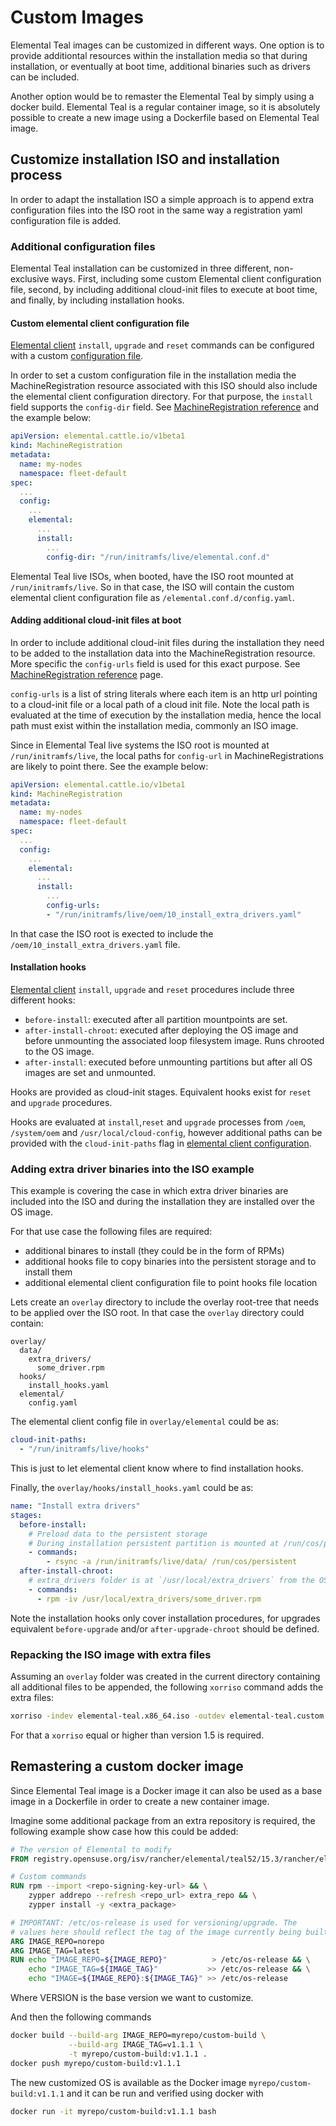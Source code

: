# Custom Images

Elemental Teal images can be customized in different ways.
One option is to provide
additiontal resources within the installation media so that during installation, or
eventually at boot time, additional binaries such as drivers can be included.

Another option would be to remaster the Elemental Teal by simply using a docker build.
Elemental Teal is a regular container image, so it is absolutely possible to create
a new image using a Dockerfile based on Elemental Teal image.

## Customize installation ISO and installation process

In order to adapt the installation ISO a simple approach is to append extra configuration
files into the ISO root in the same way a registration yaml configuration file
is added.

### Additional configuration files

Elemental Teal installation can be customized in three different, non-exclusive ways. First, including
some custom Elemental client configuration file, second, by including additional cloud-init files to execute at
boot time, and finally, by including installation hooks.

#### Custom elemental client configuration file

[Elemental client](https://github.com/rancher/elemental-cli) `install`, `upgrade` and `reset` commands can be configured with a
custom [configuration file](https://rancher.github.io/elemental-toolkit/docs/customizing/general_configuration/).

In order to set a custom configuration file in the installation
media the MachineRegistration resource associated with this ISO should also include
the elemental client configuration directory. For that purpose, the `install` field
supports the `config-dir` field. See [MachineRegistration reference](../machineregistration-reference#configelementalinstall) and the example
below:

```yaml
apiVersion: elemental.cattle.io/v1beta1
kind: MachineRegistration
metadata:
  name: my-nodes
  namespace: fleet-default
spec:
  ...
  config:
    ...
    elemental:
      ...
      install:
        ...
        config-dir: "/run/initramfs/live/elemental.conf.d"
```

Elemental Teal live ISOs, when booted, have the ISO root mounted at `/run/initramfs/live`.
So in that case, the ISO will contain the custom elemental client configuration file
as `/elemental.conf.d/config.yaml`.

#### Adding additional cloud-init files at boot

In order to include additional cloud-init files during the installation they need
to be added to the installation data into the MachineRegistration resource. More specific
the `config-urls` field is used for this exact purpose. See [MachineRegistration reference](../machineregistration-reference) page.

`config-urls` is a list of string literals where each item is an http url pointing to a
cloud-init file or a local path of a cloud init file. Note the local path is evaluated at the
time of execution by the installation media, hence the local path must exist within
the installation media, commonly an ISO image.

Since in Elemental Teal live systems the ISO root is mounted at `/run/initramfs/live`,
the local paths for `config-url` in MachineRegistrations are likely to point there.
See the example below:

```yaml
apiVersion: elemental.cattle.io/v1beta1
kind: MachineRegistration
metadata:
  name: my-nodes
  namespace: fleet-default
spec:
  ...
  config:
    ...
    elemental:
      ...
      install:
        ...
        config-urls:
        - "/run/initramfs/live/oem/10_install_extra_drivers.yaml"
```

In that case the ISO root is exected to include the `/oem/10_install_extra_drivers.yaml` file.

#### Installation hooks

[Elemental client](https://github.com/rancher/elemental-cli) `install`, `upgrade` and `reset` procedures include three different hooks:

* `before-install`: executed after all partition mountpoints are set.
* `after-install-chroot`: executed after deploying the OS image and before unmounting the associated loop filesystem image. Runs chrooted to the OS image.
* `after-install`: executed before unmounting partitions but after all OS images are set and unmounted.

Hooks are provided as cloud-init stages. Equivalent hooks exist for `reset` and `upgrade` procedures.

Hooks are evaluated at `install`,`reset` and `upgrade` processes from `/oem`, `/system/oem` and `/usr/local/cloud-config`, however
additional paths can be provided with the `cloud-init-paths` flag in [elemental client configuration](https://rancher.github.io/elemental-toolkit/docs/customizing/general_configuration/).

### Adding extra driver binaries into the ISO example

This example is covering the case in which extra driver binaries are included into the ISO
and during the installation they are installed over the OS image.

For that use case the following files are required:

* additional binares to install (they could be in the form of RPMs)
* additional hooks file to copy binaries into the persistent storage and to install them
* additional elemental client configuration file to point hooks file location

Lets create an `overlay` directory to include the overlay root-tree that needs to be
applied over the ISO root. In that case the `overlay` directory could contain:

```
overlay/
  data/
    extra_drivers/
      some_driver.rpm
  hooks/
    install_hooks.yaml
  elemental/
    config.yaml
```

The elemental client config file in `overlay/elemental` could be as:

```yaml
cloud-init-paths:
  - "/run/initramfs/live/hooks"
```

This is just to let elemental client know where to find installation hooks.


Finally, the `overlay/hooks/install_hooks.yaml` could be as:

```yaml
name: "Install extra drivers"
stages:
  before-install:
    # Preload data to the persistent storage
    # During installation persistent partition is mounted at /run/cos/persistent
    - commands:
        - rsync -a /run/initramfs/live/data/ /run/cos/persistent
  after-install-chroot:
    # extra_drivers folder is at `/usr/local/extra_drivers` from the OS image chroot
    - commands:
      - rpm -iv /usr/local/extra_drivers/some_driver.rpm
```

Note the installation hooks only cover installation procedures, for upgrades equivalent
`before-upgrade` and/or `after-upgrade-chroot` should be defined.

### Repacking the ISO image with extra files

Assuming an `overlay` folder was created in the current directory containing all
additional files to be appended, the following `xorriso` command adds the extra files:

```bash
xorriso -indev elemental-teal.x86_64.iso -outdev elemental-teal.custom.x86_64.iso -map overlay / -boot_image any replay
```

For that a `xorriso` equal or higher than version 1.5 is required.

## Remastering a custom docker image

Since Elemental Teal image is a Docker image it can also be used as a base image
in a Dockerfile in order to create a new container image.

Imagine some additional package from an extra repository is required, the following example
show case how this could be added:

```Dockerfile
# The version of Elemental to modify
FROM registry.opensuse.org/isv/rancher/elemental/teal52/15.3/rancher/elemental-node-image/5.2:VERSION

# Custom commands
RUN rpm --import <repo-signing-key-url> && \
    zypper addrepo --refresh <repo_url> extra_repo && \
    zypper install -y <extra_package>

# IMPORTANT: /etc/os-release is used for versioning/upgrade. The
# values here should reflect the tag of the image currently being built
ARG IMAGE_REPO=norepo
ARG IMAGE_TAG=latest
RUN echo "IMAGE_REPO=${IMAGE_REPO}"          > /etc/os-release && \
    echo "IMAGE_TAG=${IMAGE_TAG}"           >> /etc/os-release && \
    echo "IMAGE=${IMAGE_REPO}:${IMAGE_TAG}" >> /etc/os-release
```

Where VERSION is the base version we want to customize.

And then the following commands

```bash
docker build --build-arg IMAGE_REPO=myrepo/custom-build \
             --build-arg IMAGE_TAG=v1.1.1 \
             -t myrepo/custom-build:v1.1.1 .
docker push myrepo/custom-build:v1.1.1
```

The new customized OS is available as the Docker image `myrepo/custom-build:v1.1.1` and it can
be run and verified using docker with

```bash
docker run -it myrepo/custom-build:v1.1.1 bash
```
